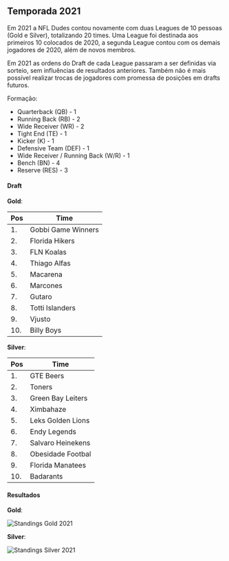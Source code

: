 ## Temporada 2021

Em 2021 a NFL Dudes contou novamente com duas Leagues de 10 pessoas (Gold e Silver), totalizando 20 times. Uma League foi destinada aos primeiros 10 colocados de 2020, a segunda League contou com os demais jogadores de 2020, além de novos membros.

Em 2021 as ordens do Draft de cada League passaram a ser definidas via sorteio, sem influências de resultados anteriores. Também não é mais possível realizar trocas de jogadores com promessa de posições em drafts futuros.

Formação:

- Quarterback (QB) - 1
- Running Back (RB) - 2
- Wide Receiver (WR) - 2
- Tight End (TE) - 1
- Kicker (K) - 1
- Defensive Team (DEF) - 1
- Wide Receiver / Running Back (W/R) - 1
- Bench (BN) - 4
- Reserve (RES) - 3

#### Draft 

**Gold**:

| Pos | Time                                  |
| --- | ------------------------------------- |
| 1.  | Gobbi Game Winners                    |
| 2.  | Florida Hikers                        |
| 3.  | FLN Koalas                            |
| 4.  | Thiago Alfas                          |
| 5.  | Macarena                              |
| 6.  | Marcones                              |
| 7.  | Gutaro                                |    
| 8.  | Totti Islanders                       |
| 9.  | Vjusto                                |
| 10. | Billy Boys                            |

**Silver**:

| Pos | Time                                  |
| --- | ------------------------------------- |
| 1.  | GTE Beers                             |
| 2.  | Toners                                |
| 3.  | Green Bay Leiters                     |
| 4.  | Ximbahaze                             |
| 5.  | Leks Golden Lions                     |
| 6.  | Endy Legends                          |
| 7.  | Salvaro Heinekens                     |
| 8.  | Obesidade Footbal                     |
| 9.  | Florida Manatees                      |
| 10. | Badarants                             |

#### Resultados

**Gold**:

![Standings Gold 2021](https://antonioduarte.github.io/nfldudes/images/2021-results-gold.png)

**Silver**:

![Standings Silver 2021](https://antonioduarte.github.io/nfldudes/images/2021-results-silver.png)